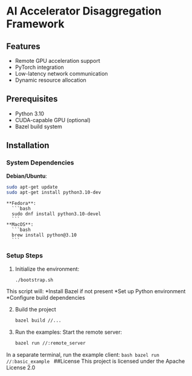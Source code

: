 # AI Accelerator Disaggregation Framework

## Features
- Remote GPU acceleration support
- PyTorch integration
- Low-latency network communication
- Dynamic resource allocation

## Prerequisites
- Python 3.10
- CUDA-capable GPU (optional)
- Bazel build system


## Installation

### System Dependencies

**Debian/Ubuntu**:
```bash
sudo apt-get update
sudo apt-get install python3.10-dev
```

	**Fedora**:
	  ```bash
	  sudo dnf install python3.10-devel
	  ```
	**MacOS**:
	  ```bash
	  brew install python@3.10
	  ```
### Setup Steps
1. Initialize the environment:
    ```bash
    ./bootstrap.sh
    ```
This script will:
*Install Bazel if not present
*Set up Python environment
*Configure build dependencies

2. Build the project
    ```bash
    bazel build //...
    ```
3. Run the examples:
Start the remote server:
    ```bash
    bazel run //:remote_server
    ```
In a separate terminal, run the example client:
    ```bash
    bazel run //:basic_example
    ```
##License
This project is licensed under the Apache License 2.0
